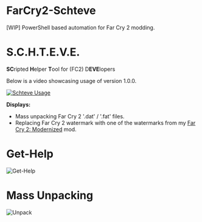 # FarCry2-Schteve
[WIP] PowerShell based automation for Far Cry 2 modding.

# S.C.H.T.E.V.E.

**SC**ripted  **H**elper **T**ool for (FC2) D**EVE**lopers

Below is a video showcasing usage of version 1.0.0.

[![Schteve Usage](http://img.youtube.com/vi/XNWWkdPptlg/0.jpg)](https://www.youtube.com/watch?v=XNWWkdPptlg)

**Displays:**
- Mass unpacking Far Cry 2 '.dat' / '.fat' files.
- Replacing Far Cry 2 watermark with one of the watermarks from my [Far Cry 2: Modernized](https://www.nexusmods.com/farcry2/mods/308) mod.

# Get-Help
![Get-Help](https://cdn.discordapp.com/attachments/620986290317426698/833519682916581416/unknown.png)

# Mass Unpacking
![Unpack](https://cdn.discordapp.com/attachments/620986290317426698/833549667895345192/unknown.png)
